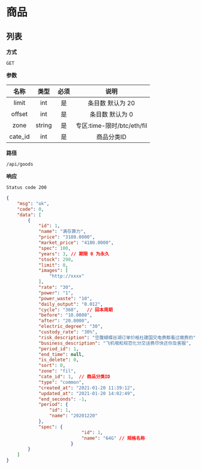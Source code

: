 # 商品

## 列表

**方式**

`GET`

**参数**

|  名称  |  类型  | 必须 |            说明            |
| :----: | :----: | :--: | :------------------------: |
| limit  |  int   |  是  |      条目数 默认为 20      |
| offset |  int   |  是  |      条目数 默认为 0       |
|  zone  | string |  是  | 专区:time-限时/btc/eth/fil |
|  cate_id  | int |  是  | 商品分类ID |

**路径**

`/api/goods`

**响应**

`Status code 200`

```json
{
    "msg": "ok",
    "code": 0,
    "data": [
        {
            "id": 1,
            "name": "满存算力",
            "price": "3180.0000",
            "market_price": "4180.0000",
            "spec": 100,
            "years": 3, // 期限 0 为永久
            "stock": 298,
            "limit": 0,
            "images": [
                "http://xxxx"
            ],
            "rate": "30",
            "power": "1",
            "power_waste": "10", 
            "daily_output": "0.012",
            "cycle": "360",   // 回本周期
            "before": "10.0000",
            "after": "20.0000",
            "electric_degree": "30", 
            "custody_rate": "30%",
            "risk_description": "空腹蝴蝶谷湖订单价格杜建国交电费都看过缴费的",
            "business_description": "飞机哦和规范化分交话费尽快还你及客服",
            "period_id": 1,
            "end_time": null,
            "is_delete": 0,
            "sort": 0,
            "zone": "fil",
            "cate_id": 1,  // 商品分类ID
            "type": "common",
            "created_at": "2021-01-20 11:39:12",
            "updated_at": "2021-01-20 14:02:49",
            "end_seconds": -1,
            "period": {
                "id": 1,
                "name": "20201220"
            },
            "spec": {
                            "id": 1,
                            "name": "64G" // 规格名称
                        }
        }
    ]
}
```